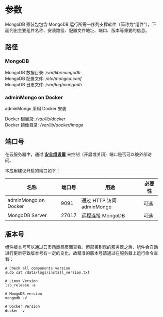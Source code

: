 # 参数

MongoDB 预装包包含 MongoDB 运行所需一序列支撑软件（简称为“组件”），下面列出主要组件名称、安装路径、配置文件地址、端口、版本等重要的信息。

## 路径

### MongoDB

MongoDB 数据目录: */var/lib/mongodb*  
MongoDB 配置文件: */etc/mongod.conf*  
MongoDB 日志文件: */var/log/mongodb*  

### adminMongo on Docker

adminMongo 采用 Docker 安装

Docker 根目录: */var/lib/docker*  
Docker 镜像目录: */var/lib/docker/image*  

## 端口号

在云服务器中，通过 **[安全组设置](https://support.websoft9.com/docs/faq/zh/tech-instance.html)** 来控制（开启或关闭）端口是否可以被外部访问。 

本应用建议开启的端口如下：

| 名称 | 端口号 | 用途 |  必要性 |
| --- | --- | --- | --- |
| adminMongo on Docker | 9091 | 通过 HTTP 访问 adminMongo | 可选 |
| MongoDB Server | 27017 | 远程连接 MongoDB | 可选 |

## 版本号

组件版本号可以通过云市场商品页面查看。但部署到您的服务器之后，组件会自动进行更新导致版本号有一定的变化，故精准的版本号请通过在服务器上运行命令查看：

```shell
# Check all components version
sudo cat /data/logs/install_version.txt

# Linux Version
lsb_release -a

# MongoDB version
mongodb -V

# Docker Version
docker -v
```
